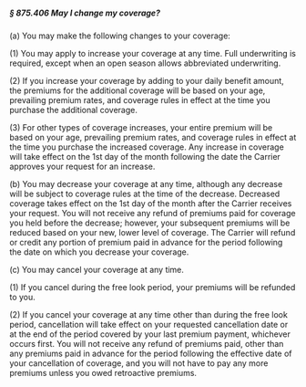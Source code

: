 ##### § 875.406 May I change my coverage? #####

(a) You may make the following changes to your coverage:

(1) You may apply to increase your coverage at any time. Full underwriting is required, except when an open season allows abbreviated underwriting.

(2) If you increase your coverage by adding to your daily benefit amount, the premiums for the additional coverage will be based on your age, prevailing premium rates, and coverage rules in effect at the time you purchase the additional coverage.

(3) For other types of coverage increases, your entire premium will be based on your age, prevailing premium rates, and coverage rules in effect at the time you purchase the increased coverage. Any increase in coverage will take effect on the 1st day of the month following the date the Carrier approves your request for an increase.

(b) You may decrease your coverage at any time, although any decrease will be subject to coverage rules at the time of the decrease. Decreased coverage takes effect on the 1st day of the month after the Carrier receives your request. You will not receive any refund of premiums paid for coverage you held before the decrease; however, your subsequent premiums will be reduced based on your new, lower level of coverage. The Carrier will refund or credit any portion of premium paid in advance for the period following the date on which you decrease your coverage.

(c) You may cancel your coverage at any time.

(1) If you cancel during the free look period, your premiums will be refunded to you.

(2) If you cancel your coverage at any time other than during the free look period, cancellation will take effect on your requested cancellation date or at the end of the period covered by your last premium payment, whichever occurs first. You will not receive any refund of premiums paid, other than any premiums paid in advance for the period following the effective date of your cancellation of coverage, and you will not have to pay any more premiums unless you owed retroactive premiums.